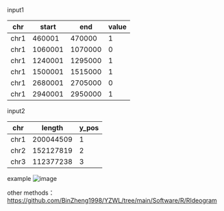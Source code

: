 input1

|chr    |start      |end |value|
| --- | --- | --- | --- |
|chr1  | 460001   |470000     |1|
|chr1  |1060001  |1070000     |0|
|chr1  |1240001  |1295000    | 1|
|chr1  |1500001  |1515000    | 1|
|chr1  |2680001  |2705000    | 0|
|chr1  |2940001  |2950000     |1|

input2

|chr      |length |y_pos|
| --- | --- | --- |
|chr1  |200044509| 1  |  
|chr2  |152127819 |2 |   
|chr3  |112377238 |3|

example
![image](https://github.com/binzhengbin/YZWL/blob/main/plot/genome_density_plot/chicken_selection_fst.png)

other methods：https://github.com/BinZheng1998/YZWL/tree/main/Software/R/RIdeogram
